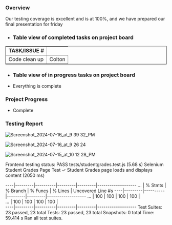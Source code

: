 ### Overview
Our testing coverage is excellent and is at 100%, and we have prepared our final presentation for friday


- ### Table view of completed tasks on project board
<table border="1">
<tr>
        <td><strong>TASK/ISSUE #</strong>
        </td>
    </tr>
  <tr>
        <td> Code clean up
        </td>
        <!-- Status -->
        <td> Colton
  </tr>
</table>

- ### Table view of in progress tasks on project board
- Everything is complete

### Project Progress
- Complete

### Testing Report
![Screenshot_2024-07-16_at_9 39 32_PM](https://github.com/user-attachments/assets/9caeac81-7fa6-4ea8-b3a7-0d2b27d65220)

![Screenshot_2024-07-16_at_9 26 24](https://github.com/user-attachments/assets/22060072-e1f5-49c6-85ce-75c1e5edaf05)

![Screenshot_2024-07-15_at_10 12 28_PM](https://github.com/user-attachments/assets/58e4d2d6-1f59-4d4e-adad-dd06de50361c)

Frontend testing status:
PASS  tests/studentgrades.test.js (5.68 s)
  Selenium Student Grades Page Test
    ✓ Student Grades page loads and displays content (2050 ms)

----|---------|----------|---------|---------|-------------------
... | % Stmts | % Branch | % Funcs | % Lines | Uncovered Line #s 
----|---------|----------|---------|---------|-------------------
... |     100 |      100 |     100 |     100 |                   
 ... |     100 |      100 |     100 |     100 |                   
----|---------|----------|---------|---------|-------------------
Test Suites: 23 passed, 23 total
Tests:       23 passed, 23 total
Snapshots:   0 total
Time:        59.414 s
Ran all test suites.
